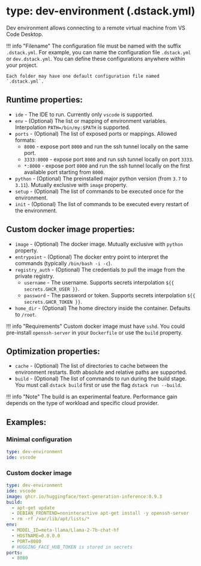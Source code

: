 # type: dev-environment (.dstack.yml)

Dev environment allows connecting to a remote virtual machine from VS Code Desktop.

!!! info "Filename"
    The configuration file must be named with the suffix `.dstack.yml`. For example,
    you can name the configuration file `.dstack.yml` or `dev.dstack.yml`. You can define
    these configurations anywhere within your project. 
    
    Each folder may have one default configuration file named `.dstack.yml`.

## Runtime properties:

- `ide` - The IDE to run. Currently only `vscode` is supported.
- `env` - (Optional) The list or mapping of environment variables. Interpolation `PATH=/bin/my:$PATH` is supported. 
- `ports` - (Optional) The list of exposed ports or mappings. Allowed formats:
    - `8000` - expose port `8000` and run the ssh tunnel locally on the same port.
    - `3333:8000` - expose port `8000` and run ssh tunnel locally on port `3333`.
    - `*:8000` - expose port `8000` and run the ssh tunnel locally on the first available port starting from `8000`.
- `python` - (Optional) The preinstalled major python version (from `3.7` to `3.11`). Mutually exclusive with `image` property.
- `setup` - (Optional) The list of commands to be executed once for the environment.
- `init` - (Optional) The list of commands to be executed every restart of the environment.

## Custom docker image properties:

- `image` - (Optional) The docker image. Mutually exclusive with `python` property.
- `entrypoint` - (Optional) The docker entry point to interpret the commands (typically `/bin/bash -i -c`).
- `registry_auth` - (Optional) The credentials to pull the image from the private registry.
    - `username` - The username. Supports secrets interpolation `${{ secrets.GHCR_USER }}`.
    - `password` - The password or token. Supports secrets interpolation `${{ secrets.GHCR_TOKEN }}`.
- `home_dir` - (Optional) The home directory inside the container. Defaults to `/root`.

!!! info "Requirements"
    Custom docker image must have `sshd`.
    You could pre-install `openssh-server` in your `Dockerfile` or use the `build` property.

## Optimization properties:

- `cache` - (Optional) The list of directories to cache between the environment restarts. Both absolute and relative paths are supported.
- `build` - (Optional) The list of commands to run during the build stage. You must call `dstack build` first or use the flag `dstack run --build`.

!!! info "Note"
    The build is an experimental feature. Performance gain depends on the type of workload and specific cloud provider.

## Examples:

### Minimal configuration

```yaml
type: dev-environment
ide: vscode
```

### Custom docker image

```yaml
type: dev-environment
ide: vscode
image: ghcr.io/huggingface/text-generation-inference:0.9.3
build:
  - apt-get update
  - DEBIAN_FRONTEND=noninteractive apt-get install -y openssh-server
  - rm -rf /var/lib/apt/lists/*
env:
  - MODEL_ID=meta-llama/Llama-2-7b-chat-hf
  - HOSTNAME=0.0.0.0
  - PORT=8080
  # HUGGING_FACE_HUB_TOKEN is stored in secrets
ports:
  - 8080
```

[//]: # (TODO: describe profile policies defaults)

[//]: # (TODO: Add examples)

[//]: # (TODO: Mention here or somewhere else of how it works. What base image is used, how ports are forwarded, etc.)
